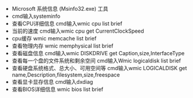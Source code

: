 - Microsoft 系统信息 (Msinfo32.exe) 工具
- cmd输入systeminfo
- 查看CPU详细信息 cmd输入wmic cpu list brief
- 当前的速度   cmd输入wmic cpu get CurrentClockSpeed
- cpu缓存 wmic memcache list brief
- 查看物理内存 wmic memphysical list brief
- 查看磁盘信息 cmd输入wmic DISKDRIVE get Caption,size,InterfaceType
- 查看每一个盘的文件系统和剩余空间 cmd输入Wmic logicaldisk list brief
- 查看硬盘系统格式、总大小、可用空间等  cmd输入wmic LOGICALDISK get name,Description,filesystem,size,freespace
- 查看显卡显存信息 cmd输入dxdiag
- 查看BIOS详细信息 wmic bios list brief